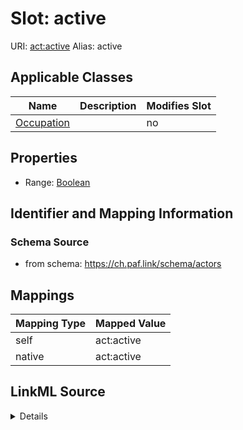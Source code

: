 

# Slot: active 



URI: [act:active](https://ch.paf.link/schema/actors/active)
Alias: active

<!-- no inheritance hierarchy -->





## Applicable Classes

| Name | Description | Modifies Slot |
| --- | --- | --- |
| [Occupation](Occupation.md) |  |  no  |






## Properties

* Range: [Boolean](Boolean.md)




## Identifier and Mapping Information






### Schema Source


* from schema: https://ch.paf.link/schema/actors




## Mappings

| Mapping Type | Mapped Value |
| ---  | ---  |
| self | act:active |
| native | act:active |




## LinkML Source

<details>
```yaml
name: active
from_schema: https://ch.paf.link/schema/actors
rank: 1000
alias: active
owner: Occupation
domain_of:
- Occupation
range: boolean

```
</details>